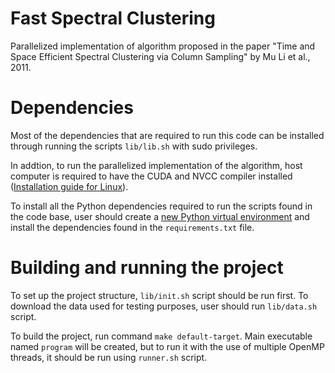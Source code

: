 # Fast Spectral Clustering
Parallelized implementation of algorithm proposed in the paper "Time and Space Efficient Spectral Clustering via Column Sampling" by Mu Li et al., 2011.

# Dependencies
Most of the dependencies that are required to run this code can be installed through running the scripts ```lib/lib.sh``` with sudo privileges.

In addtion, to run the parallelized implementation of the algorithm, host computer is required to have the CUDA and NVCC compiler installed ([Installation guide for Linux](https://docs.nvidia.com/cuda/cuda-installation-guide-linux/contents.html)).

To install all the Python dependencies required to run the scripts found in the code base, user should create a [new Python virtual environment](https://packaging.python.org/en/latest/guides/installing-using-pip-and-virtual-environments/) and install the dependencies found in the ```requirements.txt``` file.

# Building and running the project
To set up the project structure, ```lib/init.sh``` script should be run first. To download the data used for testing purposes, user should run ```lib/data.sh``` script.

To build the project, run command ```make default-target```. Main executable named ```program``` will be created, but to run it with the use of multiple OpenMP threads, it should be run using ```runner.sh``` script.

